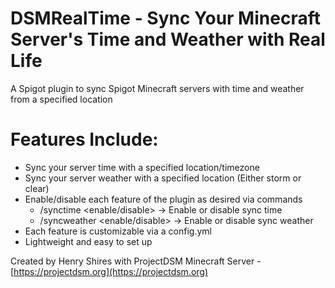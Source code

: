 # DSMRealTime - Sync Your Minecraft Server's Time and Weather with Real Life
A Spigot plugin to sync Spigot Minecraft servers with time and weather from a specified location

# Features Include:
- Sync your server time with a specified location/timezone
- Sync your server weather with a specified location (Either storm or clear)
- Enable/disable each feature of the plugin as desired via commands
  - /synctime <enable/disable> -> Enable or disable sync time
  - /syncweather <enable/disable> -> Enable or disable sync weather
- Each feature is customizable via a config.yml
- Lightweight and easy to set up

Created by Henry Shires with ProjectDSM Minecraft Server - [https://projectdsm.org](https://projectdsm.org)
